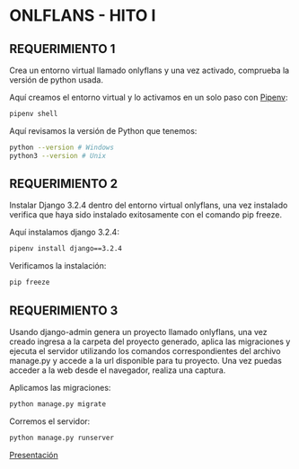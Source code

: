 # ONLFLANS - HITO I

## REQUERIMIENTO 1

Crea un entorno virtual llamado onlyflans y una vez activado, comprueba la versión de python usada.

Aquí creamos el entorno virtual y lo activamos en un solo paso con [Pipenv](https://pipenv-es.readthedocs.io/es/latest/):

```bash
pipenv shell
```

Aquí revisamos la versión de Python que tenemos:

```bash
python --version # Windows
python3 --version # Unix
```

## REQUERIMIENTO 2

Instalar Django 3.2.4 dentro del entorno virtual onlyflans, una vez instalado verifica que haya sido instalado exitosamente con el comando pip freeze.

Aquí instalamos django 3.2.4:

```bash
pipenv install django==3.2.4
```

Verificamos la instalación:

```bash
pip freeze
```

## REQUERIMIENTO 3

Usando django-admin genera un proyecto llamado onlyflans, una vez creado ingresa a la carpeta del proyecto generado, aplica las migraciones y ejecuta el servidor utilizando los comandos correspondientes del archivo manage.py y accede a la url disponible para tu proyecto. Una vez puedas acceder a la web desde el navegador, realiza una captura.

Aplicamos las migraciones:

```bash
python manage.py migrate
```

Corremos el servidor:

```bash
python manage.py runserver
```

[Presentación](https://docs.google.com/presentation/d/e/2PACX-1vSNxHthQzr0wh5ingHrEwuZZndhA92bHL4M533VBiJS4hD6MUIZOfBdAwKZ0ckLvkHce-8j12ViMe5I/embed?start=false&loop=false&delayms=3000&slide=id.g2eb77851c08_0_0)
